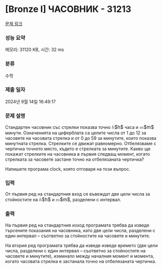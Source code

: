 # [Bronze I] ЧАСОВНИК - 31213 

[문제 링크](https://www.acmicpc.net/problem/31213) 

### 성능 요약

메모리: 31120 KB, 시간: 32 ms

### 분류

수학

### 제출 일자

2024년 9월 14일 16:49:17

### 문제 설명

<p>Стандартен часовник със стрелки показва точно <mjx-container class="MathJax" jax="CHTML" style="font-size: 109%; position: relative;"><mjx-math class="MJX-TEX" aria-hidden="true"><mjx-mi class="mjx-i"><mjx-c class="mjx-c210E TEX-I"></mjx-c></mjx-mi></mjx-math><mjx-assistive-mml unselectable="on" display="inline"><math xmlns="http://www.w3.org/1998/Math/MathML"><mi>h</mi></math></mjx-assistive-mml><span aria-hidden="true" class="no-mathjax mjx-copytext">$h$</span></mjx-container> часа и <mjx-container class="MathJax" jax="CHTML" style="font-size: 109%; position: relative;"><mjx-math class="MJX-TEX" aria-hidden="true"><mjx-mi class="mjx-i"><mjx-c class="mjx-c1D45A TEX-I"></mjx-c></mjx-mi></mjx-math><mjx-assistive-mml unselectable="on" display="inline"><math xmlns="http://www.w3.org/1998/Math/MathML"><mi>m</mi></math></mjx-assistive-mml><span aria-hidden="true" class="no-mathjax mjx-copytext">$m$</span></mjx-container> минути. Означенията на циферблата са целите числа от 1 до 12 за часовете на часовата стрелка и от 0 до 59 за минутите, които показва минутната стрелка. Стрелките се движат равномерно. Отбелязваме с чертичка точното място, където е стрелката за минутите. Какво ще покажат стрелките на часовника в първия следващ момент, когато стрелката за часовете застане точно на отбелязаната чертичка?</p>

<p>Напишете програма clock, която отговаря на този въпрос.</p>

### 입력 

 <p>От първия ред на стандартния вход се въвеждат две цели числа за стойностите на <mjx-container class="MathJax" jax="CHTML" style="font-size: 109%; position: relative;"><mjx-math class="MJX-TEX" aria-hidden="true"><mjx-mi class="mjx-i"><mjx-c class="mjx-c210E TEX-I"></mjx-c></mjx-mi></mjx-math><mjx-assistive-mml unselectable="on" display="inline"><math xmlns="http://www.w3.org/1998/Math/MathML"><mi>h</mi></math></mjx-assistive-mml><span aria-hidden="true" class="no-mathjax mjx-copytext">$h$</span></mjx-container> и <mjx-container class="MathJax" jax="CHTML" style="font-size: 109%; position: relative;"><mjx-math class="MJX-TEX" aria-hidden="true"><mjx-mi class="mjx-i"><mjx-c class="mjx-c1D45A TEX-I"></mjx-c></mjx-mi></mjx-math><mjx-assistive-mml unselectable="on" display="inline"><math xmlns="http://www.w3.org/1998/Math/MathML"><mi>m</mi></math></mjx-assistive-mml><span aria-hidden="true" class="no-mathjax mjx-copytext">$m$</span></mjx-container>, разделени с интервал.</p>

### 출력 

 <p>На първия ред на стандартния изход програмата трябва да изведе търсените показания на часовника, като две цели числа, разделени с един интервал – съответно за стойностите на часовете и минутите.</p>

<p>На втория ред програмата трябва да изведе изведе времето (две цели числа, разделени с един интервал – съответно за стойностите на часовете и минутите), изминало между началния момент и момента, когато часовата стрелка е застанала точно на отбелязаната чертичка.</p>

